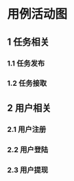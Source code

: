 # 用例活动图

## 1 任务相关

### 1.1 任务发布

### 1.2 任务接取


## 2 用户相关

### 2.1 用户注册

### 2.2 用户登陆

### 2.3 用户提现

